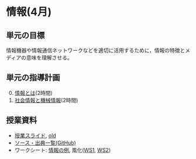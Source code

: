 # 情報(4月)
## 単元の目標
情報機器や情報通信ネットワークなどを適切に活用するために，情報の特徴とメディアの意味を理解させる。

## 単元の指導計画
0. [情報とは](info.md)(2時間)
0. [社会情報と機械情報](hier.md)(2時間)

## 授業資料
- [授業スライド](http://saireya.github.io/slide-information/slide-info.tex.xml), [old](https://www.slideshare.net/saireya/ss-51970759)
- [ソース・出典一覧(GitHub)](https://github.com/saireya/slide-information)
- ワークシート: [情報の例](https://www.dropbox.com/s/xyny1gxoogswdok/%E6%83%85%E5%A0%B1%E3%81%AE%E4%BE%8B.docx?dl=0), 風化([WS1](https://www.dropbox.com/s/mlf4r6kjcgll9qr/%E3%80%8C%E9%A2%A8%E5%8C%96%E3%80%8D%E8%AA%B2%E9%A1%8C_%E7%9F%B3%E7%A2%911.docx?dl=0), [WS2](https://www.dropbox.com/s/sgyiqkhld886y2w/%E3%80%8C%E9%A2%A8%E5%8C%96%E3%80%8D%E8%AA%B2%E9%A1%8C_%E7%9F%B3%E7%A2%912.docx?dl=0))
